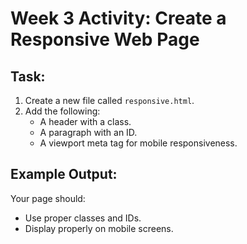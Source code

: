 # Week 3 Activity: Create a Responsive Web Page

## Task:

1. Create a new file called `responsive.html`.
2. Add the following:
   - A header with a class.
   - A paragraph with an ID.
   - A viewport meta tag for mobile responsiveness.

## Example Output:

Your page should:

- Use proper classes and IDs.
- Display properly on mobile screens.
